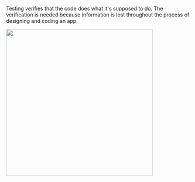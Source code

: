 Testing verifies that the code does what it's supposed to do. The verification is
needed because information is lost throughout the process of designing and coding
an app. 

<img src="resources/images/senchatest/FlowOfInformation.jpg" height="400">

